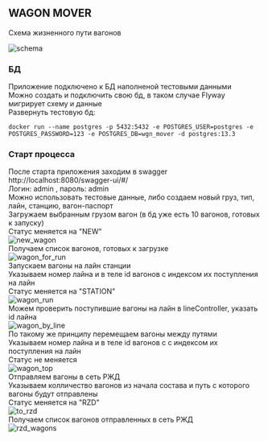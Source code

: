 ## WAGON MOVER

Схема жизненного пути вагонов

![schema](https://i.ibb.co/GV1ptM6/wagon-schema.png)

### БД
Приложение подключено к БД наполненой тестовыми данными  
Можно создать и подключить свою бд, в таком случае Flyway мигрирует схему и данные  
Развернуть тестовую бд:

```
docker run --name postgres -p 5432:5432 -e POSTGRES_USER=postgres -e POSTGRES_PASSWORD=123 -e POSTGRES_DB=wgn_mover -d postgres:13.3
```

### Старт процесса

После старта приложения заходим в swagger http://localhost:8080/swagger-ui/#/  
Логин: admin , пароль: admin  
Можно использовать тестовые данные, либо создаем новый груз, тип, лайн, станцию, вагон-паспорт  
Загружаем выбранным грузом вагон (в бд уже есть 10 вагонов, готовых к запуску)   
Статус меняется на "NEW"  
![new_wagon](https://i.ibb.co/bbbdnsB/new-wagon.png)  
Получаем список вагонов, готовых к загрузке  
![wagon_for_run](https://i.ibb.co/5K2Lntc/wagon-run.png)  
Запускаем вагоны на лайн станции  
Указываем номер лайна и в теле id вагонов с индексом их поступления на лайн  
Статус меняется на "STATION"  
![wagon_run](https://i.ibb.co/pJ0qhn9/wagon-run.png)  
Можем проверить поступившие вагоны на лайн в lineController, указать id лайна  
![wagon_by_line](https://i.ibb.co/6nhdzcm/wagon-for-line.png)  
По такому же принципу перемещаем вагоны между путями  
Указываем номер лайна и в теле id вагонов с с индексом их поступления на лайн  
Статус не меняется  
![wagon_top](https://i.ibb.co/4dxy8jd/move-top.png)  
Отправляем вагоны в сеть РЖД  
Указываем колличество вагонов из начала состава и путь с которого вагоны будут отправлены  
Статус меняется на "RZD"  
![to_rzd](https://i.ibb.co/BGMjy38/to-rzd.png)  
Получаем список вагонов отправленных в сеть РЖД  
![rzd_wagons](https://i.ibb.co/5jr8zFG/rzd-wagons.png)  

